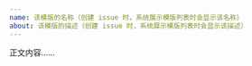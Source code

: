 ```yaml
---
name: 该模版的名称（创建 issue 时，系统展示模版列表时会显示该名称）
about: 该模版的描述（创建 issue 时，系统展示模版列表时会显示该描述）
---
```


正文内容......
